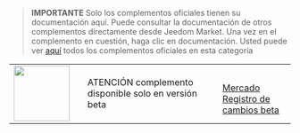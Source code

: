 
>**IMPORTANTE**
>Solo los complementos oficiales tienen su documentación aquí. Puede consultar la documentación de otros complementos directamente desde Jeedom Market. Una vez en el complemento en cuestión, haga clic en documentación.
>Usted puede ver [aquí](https://market.jeedom.com/index.php?v=d&p=market&type=plugin&categorie=core+v4.3) todos los complementos oficiales en esta categoría


| | | | |
|--- | --- | --- | ---|
|<img src="./beta/._icon.png" class="pluginLogo" width="100" />||ATENCIÓN complemento disponible solo en versión beta<br/>|<br/>[Mercado](https://market.jeedom.com/index.php?v=d&p=market_display&id=-1)<br/>[Registro de cambios beta](./beta/changelog.md)|
